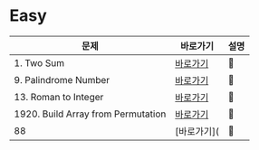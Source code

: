 # Easy

|문제|바로가기|설명|
|------|---|---|
|1. Two Sum|[바로가기](https://github.com/CSHcode/LeetCode/tree/main/Easy/1.%20Two%20Sum)|:hammer:|
|9. Palindrome Number|[바로가기](https://github.com/CSHcode/LeetCode/tree/main/Easy/9.%20Palindrome%20Number)|:hammer:|
|13. Roman to Integer|[바로가기](https://github.com/CSHcode/LeetCode/tree/main/Easy/13.%20Roman%20to%20Integer)|:hammer:|
|1920. Build Array from Permutation|[바로가기](https://github.com/CSHcode/LeetCode/tree/main/Easy/1920.%20Build%20Array%20from%20Permutation)|:hammer:|
|88|[바로가기](|:hammer:|
